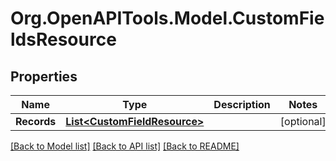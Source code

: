
# Org.OpenAPITools.Model.CustomFieldsResource

## Properties

Name | Type | Description | Notes
------------ | ------------- | ------------- | -------------
**Records** | [**List&lt;CustomFieldResource&gt;**](CustomFieldResource.md) |  | [optional] 

[[Back to Model list]](../README.md#documentation-for-models)
[[Back to API list]](../README.md#documentation-for-api-endpoints)
[[Back to README]](../README.md)

